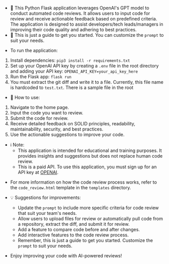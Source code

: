 - 🐍 This Python Flask application leverages OpenAI's GPT model to conduct automated code reviews. It allows users to input code for review and receive actionable feedback based on predefined criteria. The application is designed to assist developers/tech leads/managers in improving their code quality and adhering to best practices.
- 📝 This is just a guide to get you started. You can customize the `prompt` to suit your needs.

* To run the application:

1. Install dependencies: `pip3 install -r requirements.txt`
2. Set up your OpenAI API key by creating a `.env` file in the root directory and adding your API key: `OPENAI_API_KEY=your_api_key_here`
3. Run the Flask app: `flask run`
4. You must extract the git diff and write it to a file. Currently, this file name is hardcoded to `test.txt`. There is a sample file in the root

- 🚀 How to use:

1. Navigate to the home page.
2. Input the code you want to review.
3. Submit the code for review.
4. Receive detailed feedback on SOLID principles, readability, maintainability, security, and best practices.
5. Use the actionable suggestions to improve your code.

- ℹ️ Note:
  - This application is intended for educational and training purposes. It provides insights and suggestions but does not replace human code review.
  - This is a paid API. To use this application, you must sign up for an API key at [OPENAI](https://platform.openai.com/overview).

* For more information on how the code review process works, refer to the `code_review.html` template in the `templates` directory.

* 💡 Suggestions for improvements:

  - Update the `prompt` to include more specific criteria for code review that suit your team's needs.
  - Allow users to upload files for review or automatically pull code from a repository, extract the diff, and submit it for review.
  - Add a feature to compare code before and after changes.
  - Add interactive features to the code review process.
  - Remember, this is just a guide to get you started. Customize the `prompt` to suit your needs.

* Enjoy improving your code with AI-powered reviews!
